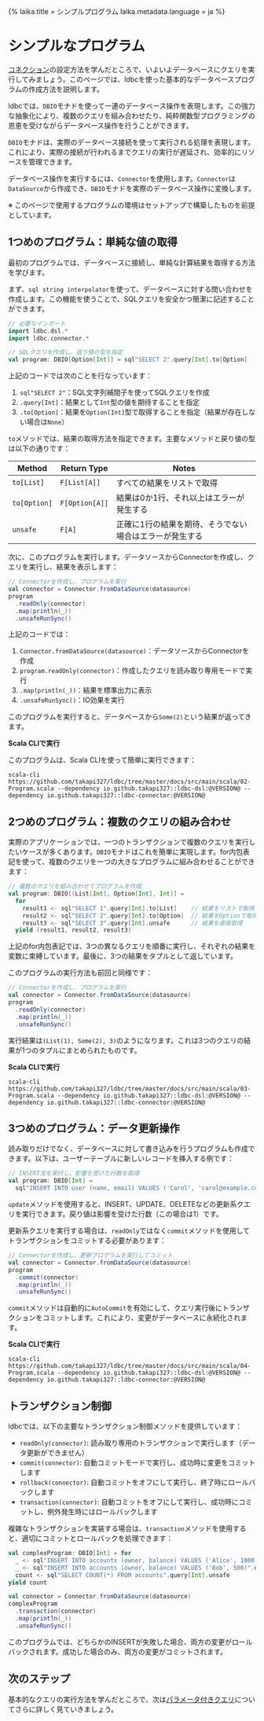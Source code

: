 {%
  laika.title = シンプルプログラム
  laika.metadata.language = ja
%}

# シンプルなプログラム

[コネクション](/ja/tutorial/Connection.md)の設定方法を学んだところで、いよいよデータベースにクエリを実行してみましょう。このページでは、ldbcを使った基本的なデータベースプログラムの作成方法を説明します。

ldbcでは、`DBIO`モナドを使って一連のデータベース操作を表現します。この強力な抽象化により、複数のクエリを組み合わせたり、純粋関数型プログラミングの恩恵を受けながらデータベース操作を行うことができます。

`DBIO`モナドは、実際のデータベース接続を使って実行される処理を表現します。これにより、実際の接続が行われるまでクエリの実行が遅延され、効率的にリソースを管理できます。

データベース操作を実行するには、`Connector`を使用します。`Connector`は`DataSource`から作成でき、`DBIO`モナドを実際のデータベース操作に変換します。

※ このページで使用するプログラムの環境はセットアップで構築したものを前提としています。

## 1つめのプログラム：単純な値の取得

最初のプログラムでは、データベースに接続し、単純な計算結果を取得する方法を学びます。

まず、`sql string interpolator`を使って、データベースに対する問い合わせを作成します。この機能を使うことで、SQLクエリを安全かつ簡潔に記述することができます。

```scala 3
// 必要なインポート
import ldbc.dsl.*
import ldbc.connector.*

// SQLクエリを作成し、返り値の型を指定
val program: DBIO[Option[Int]] = sql"SELECT 2".query[Int].to[Option]
```

上記のコードでは次のことを行なっています：

1. `sql"SELECT 2"`：SQL文字列補間子を使ってSQLクエリを作成
2. `.query[Int]`：結果として`Int`型の値を期待することを指定
3. `.to[Option]`：結果を`Option[Int]`型で取得することを指定（結果が存在しない場合は`None`）

`to`メソッドでは、結果の取得方法を指定できます。主要なメソッドと戻り値の型は以下の通りです：

| Method       | Return Type    | Notes                        |
|--------------|----------------|------------------------------|
| `to[List]`   | `F[List[A]]`   | すべての結果をリストで取得                |
| `to[Option]` | `F[Option[A]]` | 結果は0か1行、それ以上はエラーが発生する        |
| `unsafe`     | `F[A]`         | 正確に1行の結果を期待、そうでない場合はエラーが発生する |

次に、このプログラムを実行します。データソースからConnectorを作成し、クエリを実行し、結果を表示します：

```scala 3
// Connectorを作成し、プログラムを実行
val connector = Connector.fromDataSource(datasource)
program
  .readOnly(connector)
  .map(println(_))
  .unsafeRunSync()
```

上記のコードでは：

1. `Connector.fromDataSource(datasource)`：データソースからConnectorを作成
2. `program.readOnly(connector)`：作成したクエリを読み取り専用モードで実行
3. `.map(println(_))`：結果を標準出力に表示
4. `.unsafeRunSync()`：IO効果を実行

このプログラムを実行すると、データベースから`Some(2)`という結果が返ってきます。

**Scala CLIで実行**

このプログラムは、Scala CLIを使って簡単に実行できます：

```shell
scala-cli https://github.com/takapi327/ldbc/tree/master/docs/src/main/scala/02-Program.scala --dependency io.github.takapi327::ldbc-dsl:@VERSION@ --dependency io.github.takapi327::ldbc-connector:@VERSION@
```

## 2つめのプログラム：複数のクエリの組み合わせ

実際のアプリケーションでは、一つのトランザクションで複数のクエリを実行したいケースが多くあります。`DBIO`モナドはこれを簡単に実現します。for内包表記を使って、複数のクエリを一つの大きなプログラムに組み合わせることができます：

```scala 3
// 複数のクエリを組み合わせてプログラムを作成
val program: DBIO[(List[Int], Option[Int], Int)] =
  for
    result1 <- sql"SELECT 1".query[Int].to[List]    // 結果をリストで取得
    result2 <- sql"SELECT 2".query[Int].to[Option]  // 結果をOptionで取得
    result3 <- sql"SELECT 3".query[Int].unsafe      // 結果を直接取得
  yield (result1, result2, result3)
```

上記のfor内包表記では、3つの異なるクエリを順番に実行し、それぞれの結果を変数に束縛しています。最後に、3つの結果をタプルとして返しています。

このプログラムの実行方法も前回と同様です：

```scala 3
// Connectorを作成し、プログラムを実行
val connector = Connector.fromDataSource(datasource)
program
  .readOnly(connector)
  .map(println(_))
  .unsafeRunSync()
```

実行結果は`(List(1), Some(2), 3)`のようになります。これは3つのクエリの結果が1つのタプルにまとめられたものです。

**Scala CLIで実行**

```shell
scala-cli https://github.com/takapi327/ldbc/tree/master/docs/src/main/scala/03-Program.scala --dependency io.github.takapi327::ldbc-dsl:@VERSION@ --dependency io.github.takapi327::ldbc-connector:@VERSION@
```

## 3つめのプログラム：データ更新操作

読み取りだけでなく、データベースに対して書き込みを行うプログラムも作成できます。以下は、ユーザーテーブルに新しいレコードを挿入する例です：

```scala 3
// INSERT文を実行し、影響を受けた行数を取得
val program: DBIO[Int] =
  sql"INSERT INTO user (name, email) VALUES ('Carol', 'carol@example.com')".update
```

`update`メソッドを使用すると、INSERT、UPDATE、DELETEなどの更新系クエリを実行できます。戻り値は影響を受けた行数（この場合は1）です。

更新系クエリを実行する場合は、`readOnly`ではなく`commit`メソッドを使用してトランザクションをコミットする必要があります：

```scala 3
// Connectorを作成し、更新プログラムを実行してコミット
val connector = Connector.fromDataSource(datasource)
program
  .commit(connector)
  .map(println(_))
  .unsafeRunSync()
```

`commit`メソッドは自動的に`AutoCommit`を有効にして、クエリ実行後にトランザクションをコミットします。これにより、変更がデータベースに永続化されます。

**Scala CLIで実行**

```shell
scala-cli https://github.com/takapi327/ldbc/tree/master/docs/src/main/scala/04-Program.scala --dependency io.github.takapi327::ldbc-dsl:@VERSION@ --dependency io.github.takapi327::ldbc-connector:@VERSION@
```

## トランザクション制御

ldbcでは、以下の主要なトランザクション制御メソッドを提供しています：

- `readOnly(connector)`: 読み取り専用のトランザクションで実行します（データ更新ができません）
- `commit(connector)`: 自動コミットモードで実行し、成功時に変更をコミットします
- `rollback(connector)`: 自動コミットをオフにして実行し、終了時にロールバックします
- `transaction(connector)`: 自動コミットをオフにして実行し、成功時にコミットし、例外発生時にはロールバックします

複雑なトランザクションを実装する場合は、`transaction`メソッドを使用すると、適切にコミットとロールバックを処理できます：

```scala 3
val complexProgram: DBIO[Int] = for
  _ <- sql"INSERT INTO accounts (owner, balance) VALUES ('Alice', 1000)".update
  _ <- sql"INSERT INTO accounts (owner, balance) VALUES ('Bob', 500)".update
  count <- sql"SELECT COUNT(*) FROM accounts".query[Int].unsafe
yield count

val connector = Connector.fromDataSource(datasource)
complexProgram
  .transaction(connector)
  .map(println(_))
  .unsafeRunSync()
```

このプログラムでは、どちらかのINSERTが失敗した場合、両方の変更がロールバックされます。成功した場合のみ、両方の変更がコミットされます。

## 次のステップ

基本的なクエリの実行方法を学んだところで、次は[パラメータ付きクエリ](/ja/tutorial/Parameterized-Queries.md)についてさらに詳しく見ていきましょう。
